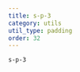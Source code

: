 ```yaml
---
title: s-p-3
category: utils
util_type: padding
order: 32
---
```

<div class="s-p-3">
  <code>s-p-3</code>
</div>
